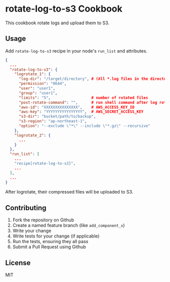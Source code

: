rotate-log-to-s3 Cookbook
========================
This cookbook rotate logs and upload them to S3.

Usage
-----
Add `rotate-log-to-s3` recipe in your node's `run_list` and attributes.

```json
{
  ...
  "rotate-log-to-s3": {
    "logrotate_1": {
      "log-dir": "/target/directory", # (All *.log files in the directory are processed.
      "permission": "0644",
      "user": "user1",
      "group": "user1",
      "limits": "5",                  # number of rotated files
      "post-rotate-command": "",      # run shell command after log rotate
      "aws-id": "XXXXXXXXXXXXXXX",    # AWS_ACCESS_KEY_ID
      "aws-key": "YYYYYYYYYYYYYYYY",  # AWS_SECRET_ACCESS_KEY
      "s3-dir": "bucket/path/to/backup",
      "s3-region": "ap-northeast-1",
      "option": "--exclude \"*\" --include \"*.gz\" --recursive"
    },
    "logrotate_2": {
      ...
    }
  },
  "run_list": [
    ...
    "recipe[rotate-log-to-s3]",
    ...
  ],
  ...
}
```

After logrotate, their compressed files will be uploaded to S3.

Contributing
------------

1. Fork the repository on Github
2. Create a named feature branch (like `add_component_x`)
3. Write your change
4. Write tests for your change (if applicable)
5. Run the tests, ensuring they all pass
6. Submit a Pull Request using Github

License
-------------------

MIT

